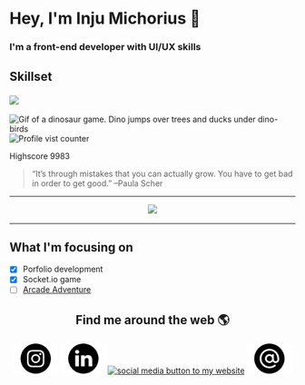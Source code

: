 # <h1>Hey, I'm Inju Michorius 👋</h1>
### <p>I'm a front-end developer with UI/UX skills</p>

## <p>Skillset</p>
<img src="https://skillicons.dev/icons?i=html,css,js,ts,sass,php,figma,react,vue,nuxtjs,alpinejs,bootstrap,nodejs,express,django,wordpress,mongodb,git,gitlab,vercel&perline=10" />

![Gif of a dinosaur game. Dino jumps over trees and ducks under dino-birds](https://github.com/InjuMichorius/InjuMichorius/blob/main/dinoGameREADMECover.gif)
![Profile vist counter](https://komarev.com/ghpvc/?username=InjuMichorius&color=5194F0)<p>Highscore 9983</p>

> “It’s through mistakes that you can actually grow. You have to get bad in order to get good.” –Paula Scher

<hr>

<div align="center">
  <img src="https://github-readme-stats.vercel.app/api?username=InjuMichorius&count_private=true&show_icons=true&icon_color=F9826C)](https://github.com/InjuMichorius/github-readme-stats)">
</div>

<hr>



## What I'm focusing on
- [x] Porfolio development
- [x] Socket.io game
- [ ] [Arcade Adventure](https://injumichorius.github.io/react-doodles)

## <p align=center>Find me around the web 🌎</p>
<p align=center><a href="https://www.instagram.com/injuux/" target="_blank"><img src="https://github.com/InjuMichorius/InjuMichorius/blob/main/instagram.png" alt="social media button to Instagram" width=80px margin=100px></a> <a href="https://www.linkedin.com/in/jumichorius/" target="_blank"><img src="https://github.com/InjuMichorius/InjuMichorius/blob/main/linkedin.png" alt="social media button to LinkedIn" width=80px></a> <a href="https://inju.nl" target="_blank"><img src="https://github.com/InjuMichorius/InjuMichorius/blob/main/Web%201920%20%E2%80%93%201.png" alt="social media button to my website" width=80px></a> <a href="mailto:inju@hotmail.nl" target="_blank"><img src="https://github.com/InjuMichorius/InjuMichorius/blob/main/email.png" alt="social media button to email" width=80px></a></p>

